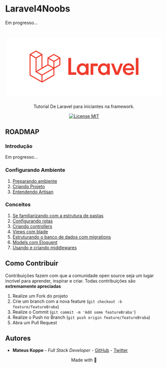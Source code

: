 # Laravel4Noobs
Em progresso...

<h1 align="center">
  <img src="./assets/logo.png" alt="Laravel Logo" width="500">
</h1>

<p align="center">Tutorial De Laravel para iniciantes na framework.</p>

<p align="center">
  <a href="https://opensource.org/licenses/MIT">
    <img src="https://img.shields.io/badge/License-MIT-orange.svg" alt="License MIT">
  </a>
</p>

## ROADMAP

### Introdução
Em progresso...

### Configurando Ambiente
1. [Preparando ambiente](./2-Configurando-ambiente/1-Preparando-ambiente.md)
2. [Criando Projeto](./2-Configurando-ambiente/2-Criando-projeto.md)
3. [Entendendo Artisan](./2-Configurando-ambiente/3-Artisan.md)

### Conceitos
1. [Se familiarizando com a estrutura de pastas](./3-Conceitos-basicos/1-Estrutura-de-pastas.md)
1. [Configurando rotas](./3-Conceitos-basicos/2-Rotas.md)
1. [Criando controllers](./3-Conceitos-basicos/3-Controllers.md)
1. [Views com blade](./3-Conceitos-basicos/4-Views-blade.md)
1. [Estruturando o banco de dados com migrations](./3-Conceitos-basicos/5-migrations.md)
1. [Models com Eloquent](./3-Conceitos-basicos/6-models-eloquent.md)
1. [Usando e criando middlewares](./3-Conceitos-basicos/7-middlewares.md)

## Como Contribuir

Contribuições fazem com que a comunidade open source seja um lugar incrível para aprender, inspirar e criar. Todas contribuições
são **extremamente apreciadas**

1. Realize um Fork do projeto
2. Crie um branch com a nova feature (`git checkout -b feature/featureBraba`)
3. Realize o Commit (`git commit -m 'Add some featureBraba'`)
4. Realize o Push no Branch (`git push origin feature/featureBraba`)
5. Abra um Pull Request

## Autores
- **Mateus Koppe** - _Full Stack Developer_ - [GitHub](https://github.com/mateusKoppe) - [Twitter](https://twitter.com/koppemon)

<p align="center">Made with 💜</p>
